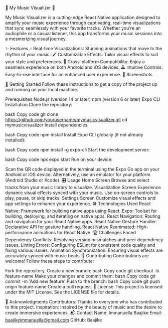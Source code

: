 🎵 My Music Visualizer 🎨

My Music Visualizer is a cutting-edge React Native application designed to amplify your music experience through captivating, real-time visualizations that sync seamlessly with your favorite tracks. Whether you're an audiophile or a casual listener, this app transforms your music sessions into a mesmerizing visual journey.

✨ Features
🎶 Real-time Visualizations: Stunning animations that move to the rhythm of your music.
🖌️ Customizable Effects: Tailor visual effects to suit your style and preferences.
📱 Cross-platform Compatibility: Enjoy a seamless experience on both Android and iOS devices.
🕹️ Intuitive Controls: Easy-to-use interface for an enhanced user experience.
📸 Screenshots



🚀 Getting Started
Follow these instructions to get a copy of the project up and running on your local machine.

Prerequisites
Node.js (version 14 or later)
npm (version 6 or later)
Expo CLI
Installation
Clone the repository:

bash
Copy code
git clone https://github.com/yourusername/mymusicvisualizer.git
cd mymusicvisualizer
Install dependencies:

bash
Copy code
npm install
Install Expo CLI globally (if not already installed):

bash
Copy code
npm install -g expo-cli
Start the development server:

bash
Copy code
npx expo start
Run on your device:

Scan the QR code displayed in the terminal using the Expo Go app on your Android or iOS device.
Alternatively, use an emulator for your platform (Android Studio or Xcode).
🎛️ Usage
Home Screen
Browse and select tracks from your music library to visualize.
Visualization Screen
Experience dynamic visual effects synced with your music.
Use on-screen controls to play, pause, or skip tracks.
Settings Screen
Customize visual effects and app settings to enhance your experience.
🛠️ Technologies Used
React Native: Framework for building native apps using React.
Expo: Toolset for building, deploying, and iterating on native apps.
React Navigation: Routing and navigation for your React Native apps.
React Native Gesture Handler: Declarative API for gesture handling.
React Native Reanimated: High-performance animations for React Native.
🏆 Challenges Faced
Dependency Conflicts: Resolving version mismatches and peer dependency issues.
Linting Errors: Configuring ESLint for consistent code quality and fixing various issues.
Animation Synchronization: Ensuring visual effects are accurately synced with music beats.
🤝 Contributing
Contributions are welcome! Follow these steps to contribute:

Fork the repository.
Create a new branch:
bash
Copy code
git checkout -b feature-name
Make your changes and commit them:
bash
Copy code
git commit -m 'Add new feature'
Push to the branch:
bash
Copy code
git push origin feature-name
Create a pull request.
📜 License
This project is licensed under the MIT License. See the LICENSE file for details.

🙏 Acknowledgments
Contributors: Thanks to everyone who has contributed to this project.
Inspiration: Inspired by the beauty of music and the desire to create immersive experiences.
📬 Contact
Name: Immanuella Baajike
Email: baajikeimmanuella@gmail.com
GitHub: Baajike
